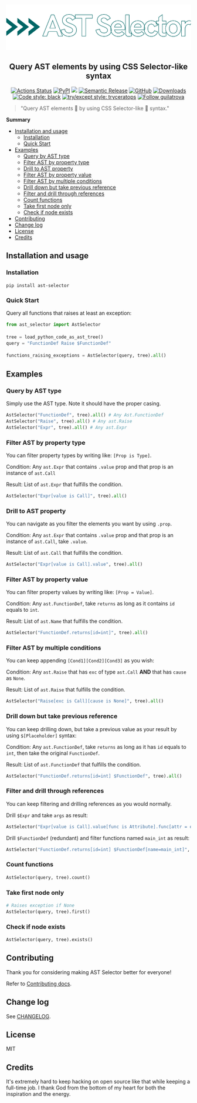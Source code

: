 <p align="center">
    <img src="https://raw.githubusercontent.com/guilatrova/ast_selector/main/img/logo.png">
</p>

<h2 align="center">Query AST elements by using CSS Selector-like syntax</h2>

<p align="center">
  <a href="https://github.com/guilatrova/ast_selector/actions"><img alt="Actions Status" src="https://github.com/guilatrova/ast_selector/workflows/CI/badge.svg"></a>
  <a href="https://pypi.org/project/ast-selector/"><img alt="PyPI" src="https://img.shields.io/pypi/v/ast_selector"/></a>
  <img src="https://badgen.net/pypi/python/ast_selector" />
  <a href="https://github.com/relekang/python-semantic-release"><img alt="Semantic Release" src="https://img.shields.io/badge/%20%20%F0%9F%93%A6%F0%9F%9A%80-semantic--release-e10079.svg"></a>
  <a href="https://github.com/guilatrova/ast_selector/blob/main/LICENSE"><img alt="GitHub" src="https://img.shields.io/github/license/guilatrova/ast_selector"/></a>
  <a href="https://pepy.tech/project/ast-selector/"><img alt="Downloads" src="https://static.pepy.tech/personalized-badge/ast_selector?period=total&units=international_system&left_color=grey&right_color=blue&left_text=Downloads"/></a>
  <a href="https://github.com/psf/black"><img alt="Code style: black" src="https://img.shields.io/badge/code%20style-black-000000.svg"/></a>
  <a href="https://github.com/guilatrova/tryceratops"><img alt="try/except style: tryceratops" src="https://img.shields.io/badge/try%2Fexcept%20style-tryceratops%20%F0%9F%A6%96%E2%9C%A8-black" /></a>
  <a href="https://twitter.com/intent/user?screen_name=guilatrova"><img alt="Follow guilatrova" src="https://img.shields.io/twitter/follow/guilatrova?style=social"/></a>
</p>

> "Query AST elements 🌲 by using CSS Selector-like 💅 syntax."

**Summary**
- [Installation and usage](#installation-and-usage)
  - [Installation](#installation)
  - [Quick Start](#quick-start)
- [Examples](#examples)
  - [Query by AST type](#query-by-ast-type)
  - [Filter AST by property type](#filter-ast-by-property-type)
  - [Drill to AST property](#drill-to-ast-property)
  - [Filter AST by property value](#filter-ast-by-property-value)
  - [Filter AST by multiple conditions](#filter-ast-by-multiple-conditions)
  - [Drill down but take previous reference](#drill-down-but-take-previous-reference)
  - [Filter and drill through references](#filter-and-drill-through-references)
  - [Count functions](#count-functions)
  - [Take first node only](#take-first-node-only)
  - [Check if node exists](#check-if-node-exists)
- [Contributing](#contributing)
- [Change log](#change-log)
- [License](#license)
- [Credits](#credits)

## Installation and usage

### Installation

```
pip install ast-selector
```

### Quick Start

Query all functions that raises at least an exception:

```py
from ast_selector import AstSelector

tree = load_python_code_as_ast_tree()
query = "FunctionDef Raise $FunctionDef"

functions_raising_exceptions = AstSelector(query, tree).all()
```

## Examples

### Query by AST type

Simply use the AST type. Note it should have the proper casing.

```py
AstSelector("FunctionDef", tree).all() # Any Ast.FunctionDef
AstSelector("Raise", tree).all() # Any ast.Raise
AstSelector("Expr", tree).all() # Any ast.Expr
```

### Filter AST by property type

You can filter property types by writing like: `[Prop is Type]`.

Condition: Any `ast.Expr` that contains `.value` prop and that prop is an instance of `ast.Call`

Result: List of `ast.Expr` that fulfills the condition.

```py
AstSelector("Expr[value is Call]", tree).all()
```

### Drill to AST property

You can navigate as you filter the elements you want by using `.prop`.

Condition: Any `ast.Expr` that contains `.value` prop and that prop is an instance of `ast.Call`, take `.value`.

Result: List of `ast.Call` that fulfills the condition.

```py
AstSelector("Expr[value is Call].value", tree).all()
```

### Filter AST by property value

You can filter property values by writing like: `[Prop = Value]`.

Condition: Any `ast.FunctionDef`, take `returns` as long as it contains `id` equals to `int`.

Result: List of `ast.Name` that fulfills the condition.

```py
AstSelector("FunctionDef.returns[id=int]", tree).all()
```

### Filter AST by multiple conditions

You can keep appending `[Cond1][Cond2][Cond3]` as you wish:

Condition: Any `ast.Raise` that has `exc` of type `ast.Call` **AND** that has `cause` as `None`.

Result: List of `ast.Raise` that fulfills the condition.

```py
AstSelector("Raise[exc is Call][cause is None]", tree).all()
```

### Drill down but take previous reference

You can keep drilling down, but take a previous value as your result by using `$[Placeholder]` syntax:

Condition: Any `ast.FunctionDef`, take `returns` as long as it has `id` equals to `int`, then take the original `FunctionDef`.

Result: List of `ast.FunctionDef` that fulfills the condition.

```py
AstSelector("FunctionDef.returns[id=int] $FunctionDef", tree).all()
```

### Filter and drill through references

You can keep filtering and drilling references as you would normally.

Drill `$Expr` and take `args` as result:

```py
AstSelector("Expr[value is Call].value[func is Attribute].func[attr = exception] $Expr.value.args", tree).all()
```

Drill `$FunctionDef` (redundant) and filter functions named `main_int` as result:

```py
AstSelector("FunctionDef.returns[id=int] $FunctionDef[name=main_int]", tree).all()
```

### Count functions

```py
AstSelector(query, tree).count()
```

### Take first node only

```py
# Raises exception if None
AstSelector(query, tree).first()
```

### Check if node exists

```py
AstSelector(query, tree).exists()
```

## Contributing

Thank you for considering making AST Selector better for everyone!

Refer to [Contributing docs](docs/CONTRIBUTING.md).

## Change log

See [CHANGELOG](CHANGELOG.md).

## License

MIT

## Credits

It's extremely hard to keep hacking on open source like that while keeping a full-time job. I thank God from the bottom of my heart for both the inspiration and the energy.
